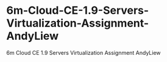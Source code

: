 # 6m-Cloud-CE-1.9-Servers-Virtualization-Assignment-AndyLiew
6m Cloud CE 1.9 Servers Virtualization Assignment AndyLiew
